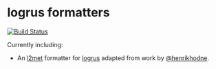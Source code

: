 logrus formatters
=================

[![Build Status](https://travis-ci.org/meatballhat/logrus-formatters.svg?branch=master)](https://travis-ci.org/meatballhat/logrus-formatters)

Currently including:

* An [l2met](http://r.32k.io/l2met-introduction) formatter for
[logrus](https://github.com/Sirupsen/logrus) adapted from work by
[@henrikhodne](https://github.com/henrikhodne).
